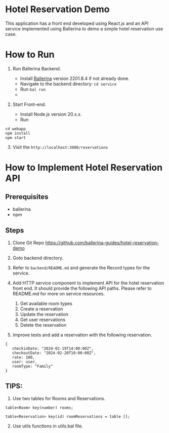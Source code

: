 # Hotel Reservation Demo

This application has a front end developed using React.js and an API service implemented using Ballerina to demo a simple hotel reservation use case.

# How to Run 

1. Run Ballerina Backend.
   - Install [Ballerina](https://ballerina.io/downloads/) version 2201.8.4 if not already done.
   - Navigate to the backend directory: `cd service`
   - Run `bal run`
   - 

2. Start Front-end.
   - Install Node.js version 20.x.x.
   - Run
```
cd webapp
npm install
npm start
```

3. Visit the `http://localhost:3000/reservations`


# How to Implement Hotel Reservation API

## Prerequisites

* ballerina
* npm

## Steps

1) Clone Git Repo https://github.com/ballerina-guides/hotel-reservation-demo
2) Goto backend directory.
3) Refer to `backend/README.md` and generate the Record types for the service.
4) Add HTTP service component to implement API for the hotel reservation front end. 
   It should provide the following API paths. Please refer to README.md for more on service resources.

   1) Get available room types
   2) Create a reservation
   3) Update the reservation
   4) Get user reservations
   5) Delete the reservation

5) Improve tests and add a reservation with the following reservation.

```
{
   checkinDate: "2024-02-19T14:00:00Z", 
   checkoutDate: "2024-02-20T10:00:00Z", 
   rate: 100, 
   user: user, 
   roomType: "Family"
}

```


## TIPS: 
   
1)  Use two tables for Rooms and Reservations.
   
   ```
   table<Room> key(number) rooms;

   table<Reservation> key(id) roomReservations = table [];
   
   ```
   
2)  Use utils functions in utils.bal file.
